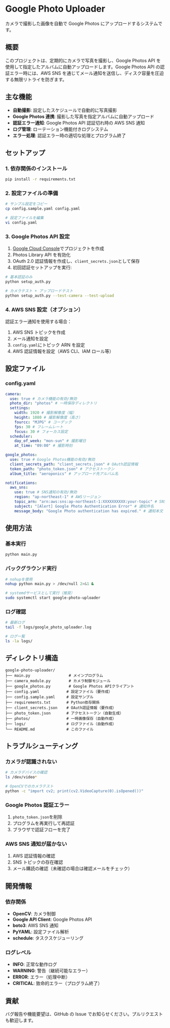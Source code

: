 # Google Photo Uploader

カメラで撮影した画像を自動で Google Photos にアップロードするシステムです。

## 概要

このプロジェクトは、定期的にカメラで写真を撮影し、Google Photos API を使用して指定したアルバムに自動アップロードします。Google Photos API の認証エラー時には、AWS SNS を通じてメール通知を送信し、ディスク容量を圧迫する無限リトライを防ぎます。

## 主な機能

- **自動撮影**: 設定したスケジュールで自動的に写真撮影
- **Google Photos 連携**: 撮影した写真を指定アルバムに自動アップロード
- **認証エラー通知**: Google Photos API 認証切れ時の AWS SNS 通知
- **ログ管理**: ローテーション機能付きログシステム
- **エラー処理**: 認証エラー時の適切な処理とプログラム終了

## セットアップ

### 1. 依存関係のインストール

```bash
pip install -r requirements.txt
```

### 2. 設定ファイルの準備

```bash
# サンプル設定をコピー
cp config.sample.yaml config.yaml

# 設定ファイルを編集
vi config.yaml
```

### 3. Google Photos API 設定

1. [Google Cloud Console](https://console.cloud.google.com/)でプロジェクトを作成
2. Photos Library API を有効化
3. OAuth 2.0 認証情報を作成し、`client_secrets.json`として保存
4. 初回認証セットアップを実行:

```bash
# 基本認証のみ
python setup_auth.py

# カメラテスト + アップロードテスト
python setup_auth.py --test-camera --test-upload
```

### 4. AWS SNS 設定（オプション）

認証エラー通知を使用する場合：

1. AWS SNS トピックを作成
2. メール通知を設定
3. `config.yaml`にトピック ARN を設定
4. AWS 認証情報を設定（AWS CLI、IAM ロール等）

## 設定ファイル

### config.yaml

```yaml
camera:
  use: true # カメラ機能の有効/無効
  photo_dir: "photos" # 一時保存ディレクトリ
  settings:
    width: 1920 # 撮影解像度（幅）
    height: 1080 # 撮影解像度（高さ）
    fourcc: "MJPG" # コーデック
    fps: 30 # フレームレート
    focus: 30 # フォーカス設定
  scheduler:
    day_of_week: "mon-sun" # 撮影曜日
    at_time: "09:00" # 撮影時刻

google_photos:
  use: true # Google Photos機能の有効/無効
  client_secrets_path: "client_secrets.json" # OAuth認証情報
  token_path: "photo_token.json" # アクセストークン
  album_title: "aeroponics" # アップロード先アルバム名

notifications:
  aws_sns:
    use: true # SNS通知の有効/無効
    region: "ap-northeast-1" # AWSリージョン
    topic_arn: "arn:aws:sns:ap-northeast-1:XXXXXXXXXX:your-topic" # SNSトピックARN
    subject: "[Alert] Google Photo Authentication Error" # 通知件名
    message_body: "Google Photo authentication has expired." # 通知本文
```

## 使用方法

### 基本実行

```bash
python main.py
```

### バックグラウンド実行

```bash
# nohupを使用
nohup python main.py > /dev/null 2>&1 &

# systemdサービスとして実行（推奨）
sudo systemctl start google-photo-uploader
```

### ログ確認

```bash
# 最新ログ
tail -f logs/google_photo_uploader.log

# ログ一覧
ls -la logs/
```

## ディレクトリ構造

```
google-photo-uploader/
├── main.py                 # メインプログラム
├── camera_module.py        # カメラ制御モジュール
├── google_photos.py        # Google Photos APIクライアント
├── config.yaml            # 設定ファイル（要作成）
├── config.sample.yaml     # 設定サンプル
├── requirements.txt       # Python依存関係
├── client_secrets.json    # OAuth認証情報（要作成）
├── photo_token.json       # アクセストークン（自動生成）
├── photos/                # 一時画像保存（自動作成）
├── logs/                  # ログファイル（自動作成）
└── README.md              # このファイル
```

## トラブルシューティング

### カメラが認識されない

```bash
# カメラデバイスの確認
ls /dev/video*

# OpenCVでのカメラテスト
python -c "import cv2; print(cv2.VideoCapture(0).isOpened())"
```

### Google Photos 認証エラー

1. `photo_token.json`を削除
2. プログラムを再実行して再認証
3. ブラウザで認証フローを完了

### AWS SNS 通知が届かない

1. AWS 認証情報の確認
2. SNS トピックの存在確認
3. メール購読の確認（未確認の場合は確認メールをチェック）

## 開発情報

### 依存関係

- **OpenCV**: カメラ制御
- **Google API Client**: Google Photos API
- **boto3**: AWS SNS 通知
- **PyYAML**: 設定ファイル解析
- **schedule**: タスクスケジューリング

### ログレベル

- **INFO**: 正常な動作ログ
- **WARNING**: 警告（継続可能なエラー）
- **ERROR**: エラー（処理中断）
- **CRITICAL**: 致命的エラー（プログラム終了）

## 貢献

バグ報告や機能要望は、GitHub の Issue でお知らせください。プルリクエストも歓迎します。
